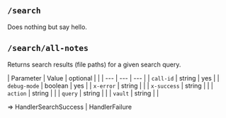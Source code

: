 ## `/search`
Does nothing but say hello.


## `/search/all-notes`
Returns search results (file paths) for a given search query.

| Parameter | Value | optional | |
| --- | --- | --- |
| `call-id` | string | yes |
| `debug-mode` | boolean | yes |
| `x-error` | string |  |
| `x-success` | string |  |
| `action` | string |  |
| `query` | string |  |
| `vault` | string |  |

=> HandlerSearchSuccess | HandlerFailure

